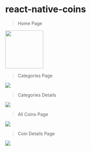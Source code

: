 # react-native-coins

> Home Page
<img src="screenshot/1.jpeg" height="120"/>

> Categories Page
<img src="screenshot/2.jpeg"/>

> Categories Details
<img src="screenshot/3.jpeg"/>

> All Coins Page
<img src="screenshot/4.jpeg"/>

> Coin Details Page
<img src="screenshot/5.jpeg"/>
